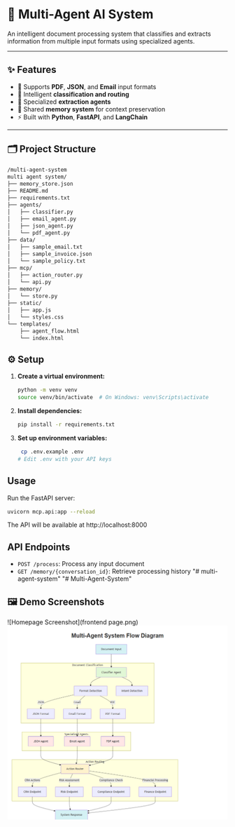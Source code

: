 # 🤖 Multi-Agent AI System

An intelligent document processing system that classifies and extracts information from multiple input formats using specialized agents.

---

## ✨ Features

- 📄 Supports **PDF**, **JSON**, and **Email** input formats  
- 🧠 Intelligent **classification and routing**  
- 🤹 Specialized **extraction agents**  
- 🧬 Shared **memory system** for context preservation  
- ⚡ Built with **Python**, **FastAPI**, and **LangChain**  

---

## 🗂️ Project Structure

```
/multi-agent-system
multi agent system/
├── memory_store.json
├── README.md
├── requirements.txt
├── agents/
│   ├── classifier.py
│   ├── email_agent.py
│   ├── json_agent.py
│   └── pdf_agent.py
├── data/
│   ├── sample_email.txt
│   ├── sample_invoice.json
│   └── sample_policy.txt
├── mcp/
│   ├── action_router.py
│   └── api.py
├── memory/
│   └── store.py
├── static/
│   ├── app.js
│   └── styles.css
└── templates/
    ├── agent_flow.html
    └── index.html
```

## ⚙️ Setup

1. **Create a virtual environment:**
   ```bash
   python -m venv venv
   source venv/bin/activate  # On Windows: venv\Scripts\activate


2. **Install dependencies:**
   ```bash
   pip install -r requirements.txt
   ```

3. **Set up environment variables:**
   ```bash
    cp .env.example .env
   # Edit .env with your API keys
   ```

## Usage

Run the FastAPI server:
```bash
uvicorn mcp.api:app --reload
```

The API will be available at http://localhost:8000

## API Endpoints

- `POST /process`: Process any input document
- `GET /memory/{conversation_id}`: Retrieve processing history
"# multi-agent-system" 
"# Multi-Agent-System" 

## 🖼️ Demo Screenshots
![Homepage Screenshot](frontend page.png)
![Flowchart](flowchart.png)

